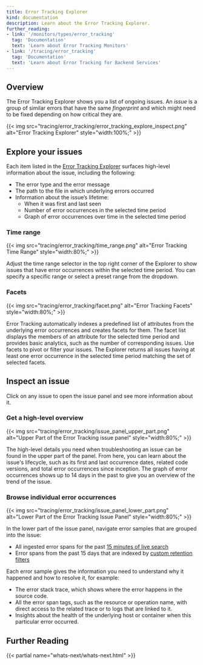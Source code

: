 ```yaml
---
title: Error Tracking Explorer
kind: documentation
description: Learn about the Error Tracking Explorer.
further_reading:
- link: '/monitors/types/error_tracking'
  tag: 'Documentation'
  text: 'Learn about Error Tracking Monitors'
- link: '/tracing/error_tracking'
  tag: 'Documentation'
  text: 'Learn about Error Tracking for Backend Services'
---
```


## Overview

The Error Tracking Explorer shows you a list of ongoing issues. An _issue_ is a group of similar errors that have the same _fingerprint_ and which might need to be fixed depending on how critical they are. 

{{< img src="tracing/error_tracking/error_tracking_explore_inspect.png" alt="Error Tracking Explorer" style="width:100%;" >}}

## Explore your issues

Each item listed in the [Error Tracking Explorer][3] surfaces high-level information about the issue, including the following:

-   The error type and the error message
-   The path to the file in which underlying errors occurred
-  Information about the issue’s lifetime:
    -   When it was first and last seen
    -   Number of error occurrences in the selected time period
    -   Graph of error occurrences over time in the selected time period

### Time range

{{< img src="tracing/error_tracking/time_range.png" alt="Error Tracking Time Range" style="width:80%;" >}}

Adjust the time range selector in the top right corner of the Explorer to show issues that have error occurrences within the selected time period. You can specify a specific range or select a preset range from the dropdown.

### Facets

{{< img src="tracing/error_tracking/facet.png" alt="Error Tracking Facets" style="width:80%;" >}}

Error Tracking automatically indexes a predefined list of attributes from the underlying error occurrences and creates facets for them. The facet list displays the members of an attribute for the selected time period and provides basic analytics, such as the number of corresponding issues. Use facets to pivot or filter your issues. The Explorer returns all issues having at least one error occurrence in the selected time period matching the set of selected facets.

## Inspect an issue

Click on any issue to open the issue panel and see more information about it.

### Get a high-level overview

{{< img src="tracing/error_tracking/issue_panel_upper_part.png" alt="Upper Part of the Error Tracking issue panel" style="width:80%;" >}}

The high-level details you need when troubleshooting an issue can be found in the upper part of the panel. From here, you can learn about the issue's lifecycle, such as its first and last occurrence dates, related code versions, and total error occurrences since inception. The graph of error occurrences shows up to 14 days in the past to give you an overview of the trend of the issue.

### Browse individual error occurrences

{{< img src="tracing/error_tracking/issue_panel_lower_part.png" alt="Lower Part of the Error Tracking Issue Panel" style="width:80%;" >}}

In the lower part of the issue panel, navigate error samples that are grouped into the issue:

-   All ingested error spans for the past [15 minutes of live search][1]
-   Error spans from the past 15 days that are indexed by [custom retention filters][2]

Each error sample gives the information you need to understand why it happened and how to resolve it, for example:

- The error stack trace, which shows where the error happens in the source code.
- All the error span tags, such as the resource or operation name, with direct access to the related trace or to logs that are linked to it.
- Insights about the health of the underlying host or container when this particular error occurred.

## Further Reading

{{< partial name="whats-next/whats-next.html" >}}

[1]: /tracing/trace_explorer/#live-search-for-15-minutes
[2]: /tracing/trace_pipeline/trace_retention/#retention-filters
[3]: https://app.datadoghq.com/apm/error-tracking
